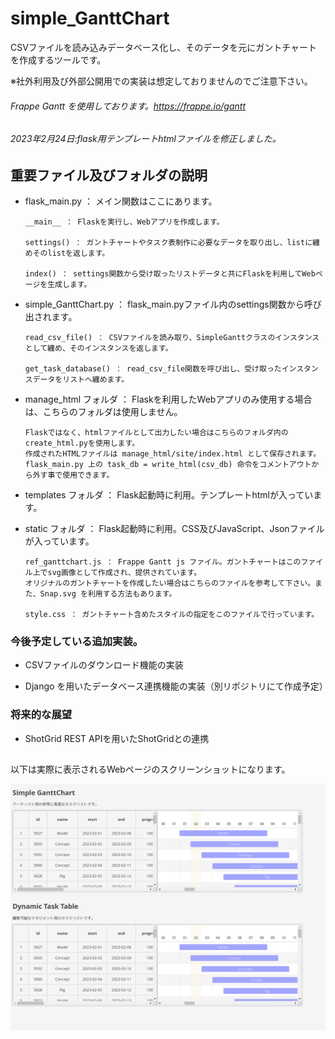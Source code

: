 # simple_GanttChart
CSVファイルを読み込みデータベース化し、そのデータを元にガントチャートを作成するツールです。


※社外利用及び外部公開用での実装は想定しておりませんのでご注意下さい。

###### Frappe Gantt を使用しております。https://frappe.io/gantt

###### 2023年2月24日:flask用テンプレートhtmlファイルを修正しました。

## 重要ファイル及びフォルダの説明

- flask_main.py ： メイン関数はここにあります。

      __main__ ： Flaskを実行し、Webアプリを作成します。

      settings() ： ガントチャートやタスク表制作に必要なデータを取り出し、listに纏めそのlistを返します。

      index() ： settings関数から受け取ったリストデータと共にFlaskを利用してWebページを生成します。


- simple_GanttChart.py ： flask_main.pyファイル内のsettings関数から呼び出されます。

      read_csv_file() ： CSVファイルを読み取り、SimpleGanttクラスのインスタンスとして纏め、そのインスタンスを返します。

      get_task_database() ： read_csv_file関数を呼び出し、受け取ったインスタンスデータをリストへ纏めます。


- manage_html フォルダ ： Flaskを利用したWebアプリのみ使用する場合は、こちらのフォルダは使用しません。

      Flaskではなく、htmlファイルとして出力したい場合はこちらのフォルダ内のcreate_html.pyを使用します。
      作成されたHTMLファイルは manage_html/site/index.html として保存されます。
      flask_main.py 上の task_db = write_html(csv_db) 命令をコメントアウトから外す事で使用できます。


- templates フォルダ ： Flask起動時に利用。テンプレートhtmlが入っています。


- static フォルダ ： Flask起動時に利用。CSS及びJavaScript、Jsonファイルが入っています。

      ref_ganttchart.js ： Frappe Gantt js ファイル。ガントチャートはこのファイル上でsvg画像として作成され、提供されています。
      オリジナルのガントチャートを作成したい場合はこちらのファイルを参考して下さい。また、Snap.svg を利用する方法もあります。
      
      style.css ： ガントチャート含めたスタイルの指定をこのファイルで行っています。


### 今後予定している追加実装。

- CSVファイルのダウンロード機能の実装

- Django を用いたデータベース連携機能の実装（別リポジトリにて作成予定）


### 将来的な展望

- ShotGrid REST APIを用いたShotGridとの連携


##
以下は実際に表示されるWebページのスクリーンショットになります。


![Test Image 1](/image/simple_gantt_chart_main_v01.png)

